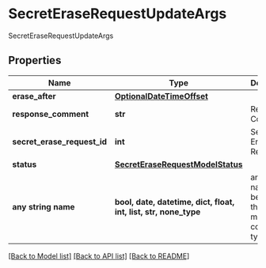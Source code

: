 # SecretEraseRequestUpdateArgs

SecretEraseRequestUpdateArgs

## Properties
Name | Type | Description | Notes
------------ | ------------- | ------------- | -------------
**erase_after** | [**OptionalDateTimeOffset**](OptionalDateTimeOffset.md) |  | [optional] 
**response_comment** | **str** | Response Comment | [optional] 
**secret_erase_request_id** | **int** | Secret Erase Request Id | [optional] 
**status** | [**SecretEraseRequestModelStatus**](SecretEraseRequestModelStatus.md) |  | [optional] 
**any string name** | **bool, date, datetime, dict, float, int, list, str, none_type** | any string name can be used but the value must be the correct type | [optional]

[[Back to Model list]](../README.md#documentation-for-models) [[Back to API list]](../README.md#documentation-for-api-endpoints) [[Back to README]](../README.md)


